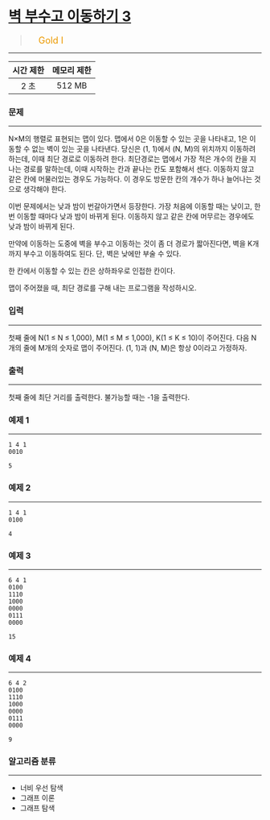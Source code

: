 # [벽 부수고 이동하기 3](https://www.acmicpc.net/problem/16933)

> <img src="https://d2gd6pc034wcta.cloudfront.net/tier/15.svg" width="16" heigth="21" style = "vertical-align: middle;"/>&nbsp;<span style="font-size: 18px; color: #ec9a00;">Gold I</span>

***

<div align="center">

|시간 제한|메모리 제한|
|:---:|:---:|
|2 초 |512 MB|

</div>

### 문제

***

N×M의 행렬로 표현되는 맵이 있다. 맵에서 0은 이동할 수 있는 곳을 나타내고, 1은 이동할 수 없는 벽이 있는 곳을 나타낸다. 당신은 (1, 1)에서 (N, M)의 위치까지 이동하려 하는데, 이때 최단 경로로 이동하려 한다. 최단경로는 맵에서 가장 적은 개수의 칸을 지나는 경로를 말하는데, 이때 시작하는 칸과 끝나는 칸도 포함해서 센다. 이동하지 않고 같은 칸에 머물러있는 경우도 가능하다. 이 경우도 방문한 칸의 개수가 하나 늘어나는 것으로 생각해야 한다.

이번 문제에서는 낮과 밤이 번갈아가면서 등장한다. 가장 처음에 이동할 때는 낮이고, 한 번 이동할 때마다 낮과 밤이 바뀌게 된다. 이동하지 않고 같은 칸에 머무르는 경우에도 낮과 밤이 바뀌게 된다.

만약에 이동하는 도중에 벽을 부수고 이동하는 것이 좀 더 경로가 짧아진다면, 벽을 K개 까지 부수고 이동하여도 된다. 단, 벽은 낮에만 부술 수 있다.

한 칸에서 이동할 수 있는 칸은 상하좌우로 인접한 칸이다.

맵이 주어졌을 때, 최단 경로를 구해 내는 프로그램을 작성하시오.

### 입력

***

첫째 줄에 N(1 ≤ N ≤ 1,000), M(1 ≤ M ≤ 1,000), K(1 ≤ K ≤ 10)이 주어진다. 다음 N개의 줄에 M개의 숫자로 맵이 주어진다. (1, 1)과 (N, M)은 항상 0이라고 가정하자.

### 출력

***

첫째 줄에 최단 거리를 출력한다. 불가능할 때는 -1을 출력한다.

### 예제 1

***

```
1 4 1
0010
```

```
5
```

### 예제 2

***

```
1 4 1
0100
```

```
4
```

### 예제 3

***

```
6 4 1
0100
1110
1000
0000
0111
0000
```

```
15
```

### 예제 4

***

```
6 4 2
0100
1110
1000
0000
0111
0000
```

```
9
```

### 알고리즘 분류

***

* 너비 우선 탐색
* 그래프 이론
* 그래프 탐색

